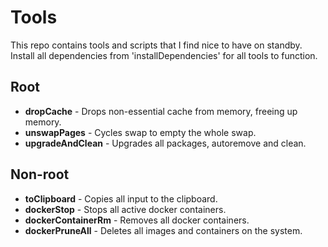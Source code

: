 # Tools
This repo contains tools and scripts that I find nice to have on standby. Install all dependencies from 'installDependencies' for all tools to function.

## Root
* **dropCache** - Drops non-essential cache from memory, freeing up memory.
* **unswapPages** - Cycles swap to empty the whole swap.
* **upgradeAndClean** - Upgrades all packages, autoremove and clean.

## Non-root
* **toClipboard** - Copies all input to the clipboard.
* **dockerStop** - Stops all active docker containers.
* **dockerContainerRm** - Removes all docker containers.
* **dockerPruneAll** - Deletes all images and containers on the system.

